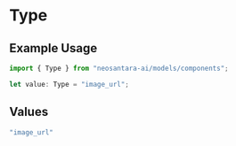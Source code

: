 # Type

## Example Usage

```typescript
import { Type } from "neosantara-ai/models/components";

let value: Type = "image_url";
```

## Values

```typescript
"image_url"
```